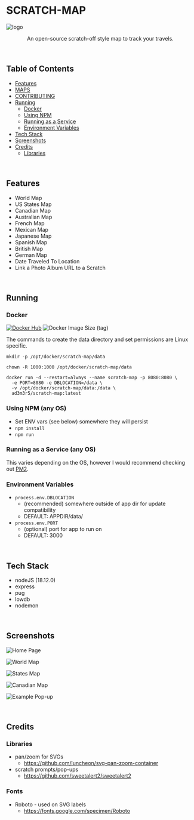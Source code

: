 # SCRATCH-MAP

![logo](https://user-images.githubusercontent.com/11009228/201435148-647ed019-7cec-4e75-bce9-a4d1972fb4e9.jpg)

<p style="text-align: center;">An open-source scratch-off style map to track your travels.</p>
<br/>

## Table of Contents
  * [Features](#features)
  * [MAPS](MAPS.md)
  * [CONTRIBUTING](CONTRIBUTING.md)
  * [Running](#running)
    * [Docker](#docker)
    * [Using NPM](#using-npm-any-os)
    * [Running as a Service](#running-as-a-service-any-os)
    * [Environment Variables](#environment-variables)
  * [Tech Stack](#tech-stack)
  * [Screenshots](#screenshots)
  * [Credits](#credits)
    * [Libraries](#libraries)

<br/>

## Features
  * World Map
  * US States Map
  * Canadian Map
  * Australian Map
  * French Map
  * Mexican Map
  * Japanese Map
  * Spanish Map
  * British Map
  * German Map
  * Date Traveled To Location
  * Link a Photo Album URL to a Scratch

<br/>

## Running

### Docker

[![Docker Hub](https://img.shields.io/badge/DockerHub-image-blue?logo=docker&style=plastic)](https://hub.docker.com/r/ad3m3r5/scratch-map) ![Docker Image Size (tag)](https://img.shields.io/docker/image-size/ad3m3r5/scratch-map/latest?logo=docker&style=plastic)

The commands to create the data directory and set permissions are Linux specific.

```
mkdir -p /opt/docker/scratch-map/data

chown -R 1000:1000 /opt/docker/scratch-map/data

docker run -d --restart=always --name scratch-map -p 8080:8080 \
  -e PORT=8080 -e DBLOCATION=/data \
  -v /opt/docker/scratch-map/data:/data \
  ad3m3r5/scratch-map:latest
```

### Using NPM (any OS)
* Set ENV vars (see below) somewhere they will persist
* `npm install`
* `npm run`

### Running as a Service (any OS)
This varies depending on the OS, however I would recommend checking out [PM2](https://pm2.keymetrics.io/).

### Environment Variables
  * `process.env.DBLOCATION`
    * (recommended) somewhere outside of app dir for update compatibility
    * DEFAULT: APPDIR/data/
  * `process.env.PORT`
    * (optional) port for app to run on
    * DEFAULT: 3000

<br/>

## Tech Stack
* nodeJS (18.12.0)
* express
* pug
* lowdb
* nodemon

<br/>

## Screenshots

![Home Page](https://user-images.githubusercontent.com/11009228/201794201-dcff2e3c-027e-45da-9379-6ee855838a14.png)

![World Map](https://user-images.githubusercontent.com/11009228/201389466-269d0fe5-88e0-42d6-bd9e-fe1fe79befb8.png)

![States Map](https://user-images.githubusercontent.com/11009228/201389708-1e3643a1-1cf6-4f23-98ec-e34a72acafd0.png)

![Canadian Map](https://user-images.githubusercontent.com/11009228/201794259-20e3f9b5-b126-4c8d-8cb0-820b6f16da0a.png)

![Example Pop-up](https://user-images.githubusercontent.com/11009228/201492766-4c1a7614-6d48-411f-90e4-97ac9a6f4ca1.png)

<br/>

## Credits

### Libraries
* pan/zoom for SVGs
  * https://github.com/luncheon/svg-pan-zoom-container
* scratch prompts/pop-ups
  * https://github.com/sweetalert2/sweetalert2

### Fonts
* Roboto - used on SVG labels
  * https://fonts.google.com/specimen/Roboto